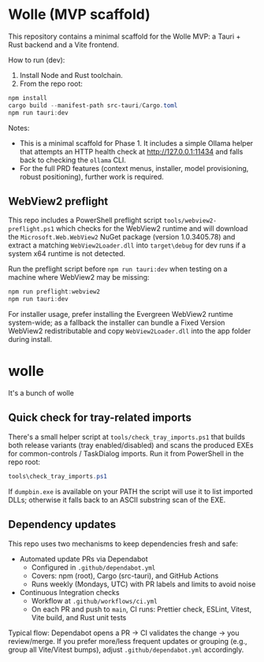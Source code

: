 # Wolle (MVP scaffold)

This repository contains a minimal scaffold for the Wolle MVP: a Tauri + Rust backend and a Vite frontend.

How to run (dev):

1. Install Node and Rust toolchain.
2. From the repo root:

```powershell
npm install
cargo build --manifest-path src-tauri/Cargo.toml
npm run tauri:dev
```

Notes:

- This is a minimal scaffold for Phase 1. It includes a simple Ollama helper that attempts an HTTP health check at http://127.0.0.1:11434 and falls back to checking the `ollama` CLI.
- For the full PRD features (context menus, installer, model provisioning, robust positioning), further work is required.

## WebView2 preflight

This repo includes a PowerShell preflight script `tools/webview2-preflight.ps1` which checks for the WebView2 runtime and will download the `Microsoft.Web.WebView2` NuGet package (version 1.0.3405.78) and extract a matching `WebView2Loader.dll` into `target\debug` for dev runs if a system x64 runtime is not detected.

Run the preflight script before `npm run tauri:dev` when testing on a machine where WebView2 may be missing:

```powershell
npm run preflight:webview2
npm run tauri:dev
```

For installer usage, prefer installing the Evergreen WebView2 runtime system-wide; as a fallback the installer can bundle a Fixed Version WebView2 redistributable and copy `WebView2Loader.dll` into the app folder during install.

# wolle

It's a bunch of wolle

## Quick check for tray-related imports

There's a small helper script at `tools/check_tray_imports.ps1` that builds both release variants (tray enabled/disabled) and scans the produced EXEs for common-controls / TaskDialog imports. Run it from PowerShell in the repo root:

```powershell
tools\check_tray_imports.ps1
```

If `dumpbin.exe` is available on your PATH the script will use it to list imported DLLs; otherwise it falls back to an ASCII substring scan of the EXE.

## Dependency updates

This repo uses two mechanisms to keep dependencies fresh and safe:

- Automated update PRs via Dependabot
	- Configured in `.github/dependabot.yml`
	- Covers: npm (root), Cargo (src-tauri), and GitHub Actions
	- Runs weekly (Mondays, UTC) with PR labels and limits to avoid noise
- Continuous Integration checks
	- Workflow at `.github/workflows/ci.yml`
	- On each PR and push to `main`, CI runs: Prettier check, ESLint, Vitest, Vite build, and Rust unit tests

Typical flow: Dependabot opens a PR → CI validates the change → you review/merge. If you prefer more/less frequent updates or grouping (e.g., group all Vite/Vitest bumps), adjust `.github/dependabot.yml` accordingly.
